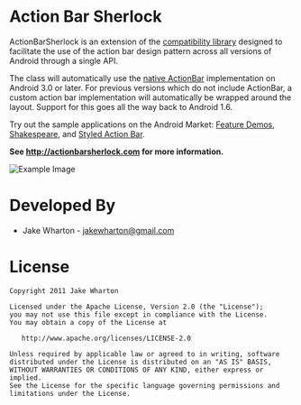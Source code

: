 Action Bar Sherlock
===================

ActionBarSherlock is an extension of the [compatibility library][1] designed
to facilitate the use of the action bar design pattern across all versions of
Android through a single API.

The class will automatically use the [native ActionBar][2] implementation on
Android 3.0 or later. For previous versions which do not include ActionBar, a
custom action bar implementation will automatically be wrapped around the
layout. Support for this goes all the way back to Android 1.6.

Try out the sample applications on the Android Market: [Feature Demos][4],
[Shakespeare][5], and [Styled Action Bar][6].

**See http://actionbarsherlock.com for more information.**

![Example Image][3]



Developed By
============

* Jake Wharton - <jakewharton@gmail.com>



License
=======

    Copyright 2011 Jake Wharton

    Licensed under the Apache License, Version 2.0 (the "License");
    you may not use this file except in compliance with the License.
    You may obtain a copy of the License at

       http://www.apache.org/licenses/LICENSE-2.0

    Unless required by applicable law or agreed to in writing, software
    distributed under the License is distributed on an "AS IS" BASIS,
    WITHOUT WARRANTIES OR CONDITIONS OF ANY KIND, either express or implied.
    See the License for the specific language governing permissions and
    limitations under the License.





 [1]: http://android-developers.blogspot.com/2011/03/fragments-for-all.html
 [2]: http://developer.android.com/guide/topics/ui/actionbar.html
 [3]: http://actionbarsherlock.com/static/feature.png
 [4]: https://market.android.com/details?id=com.actionbarsherlock.sample.demos
 [5]: https://market.android.com/details?id=com.actionbarsherlock.sample.shakespeare
 [6]: https://market.android.com/details?id=com.actionbarsherlock.sample.styledactionbar
